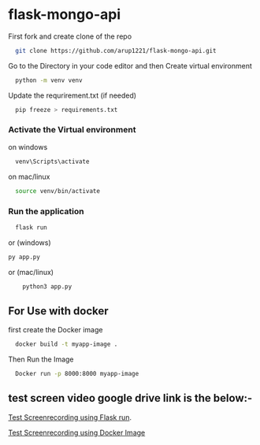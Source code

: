 # flask-mongo-api
<p>First fork and  create clone of the repo</p>

```bash
  git clone https://github.com/arup1221/flask-mongo-api.git
```
<p>Go to the Directory in your code editor and then Create virtual environment</p>

```bash
  python -m venv venv
```
<p>Update the requrirement.txt (if needed)</p>

```bash
  pip freeze > requirements.txt
```
### Activate the Virtual environment

on windows
```bash
  venv\Scripts\activate
```
on mac/linux
```bash
  source venv/bin/activate
```

### <p>Run the application</p>

```bash
  flask run
```
or (windows) 
```bash
py app.py
```
or (mac/linux)
```bash
    python3 app.py
```
## For Use with docker
<p>first create the Docker image </p>

```bash
  docker build -t myapp-image .
```

<p>Then Run the Image</p>

```bash
  Docker run -p 8000:8000 myapp-image
```
## test screen video google drive link is the below:-

[Test Screenrecording using Flask run](https://drive.google.com/drive/u/0/folders/1i_pL75t4Q5WeShWQKS6t199Z82iIHWMK).

[Test Screenrecording using Docker Image](https://drive.google.com/drive/u/0/folders/19gWHtjfV-7jR26H5pQqPNj5JI3CGWNzF)

